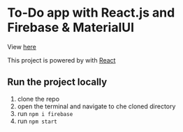 # To-Do app with React.js and Firebase & MaterialUI

View [here](https://eliazonta.github.io/to-do-app/)

This project is powered by  with [React](https://reactjs.org)

## Run the project locally
1. clone the repo
2. open the terminal and navigate to che cloned directory
3. run `npm i firebase`
4. run `npm start`


